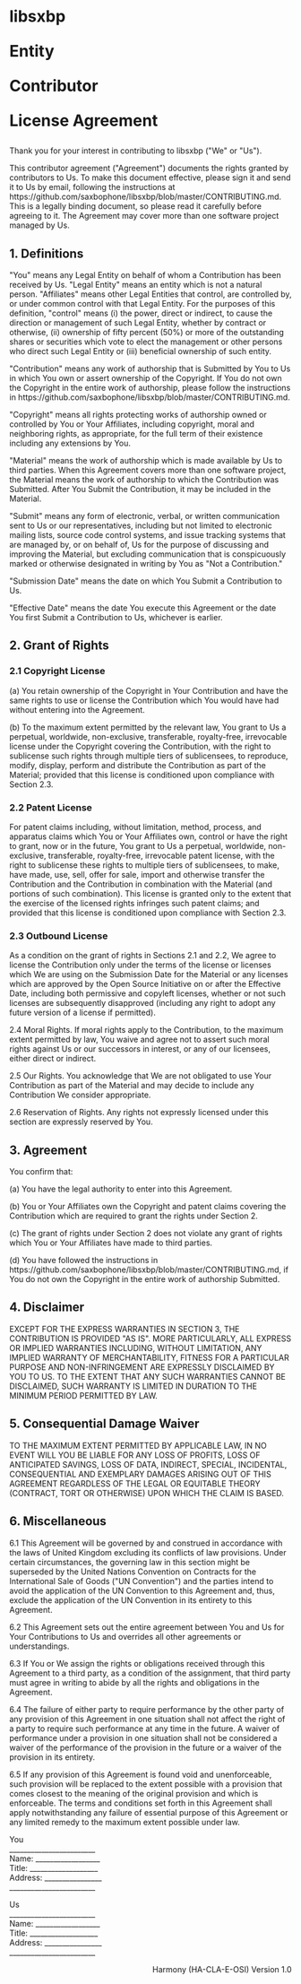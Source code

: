 <h1>libsxbp

Entity

Contributor

License
Agreement</h1>
<p>Thank you for your interest in contributing to libsxbp ("We" or "Us").</p>

<p>This contributor agreement ("Agreement") documents the rights granted by contributors to Us. To make this document effective, please sign it and send it to Us by email, following the instructions at https://github.com/saxbophone/libsxbp/blob/master/CONTRIBUTING.md. This is a legally binding document, so please read it carefully before agreeing to it. The Agreement may cover more than one software project managed by Us.</p>

<h2>1. Definitions</h2>

<p>"You" means any Legal Entity on behalf of whom a Contribution has been received by Us. "Legal Entity" means an entity which is not a natural person. "Affiliates" means other Legal Entities that control, are controlled by, or under common control with that Legal Entity. For the purposes of this definition, "control" means (i) the power, direct or indirect, to cause the direction or management of such Legal Entity, whether by contract or otherwise, (ii) ownership of fifty percent (50%) or more of the outstanding shares or securities which vote to elect the management or other persons who direct such Legal Entity or (iii) beneficial ownership of such entity.</p>

<p>"Contribution" means any work of authorship that is Submitted by You to Us in which You own or assert ownership of the Copyright. If You do not own the Copyright in the entire work of authorship, please follow the instructions in https://github.com/saxbophone/libsxbp/blob/master/CONTRIBUTING.md.</p>

<p>"Copyright" means all rights protecting works of authorship owned or controlled by You or Your Affiliates, including copyright, moral and neighboring rights, as appropriate, for the full term of their existence including any extensions by You.</p>

<p>"Material" means the work of authorship which is made available by Us to third parties. When this Agreement covers more than one software project, the Material means the work of authorship to which the Contribution was Submitted. After You Submit the Contribution, it may be included in the Material.</p>

<p>"Submit" means any form of electronic, verbal, or written communication sent to Us or our representatives, including but not limited to electronic mailing lists, source code control systems, and issue tracking systems that are managed by, or on behalf of, Us for the purpose of discussing and improving the Material, but excluding communication that is conspicuously marked or otherwise designated in writing by You as "Not a Contribution."</p>

<p>"Submission Date" means the date on which You Submit a Contribution to Us.</p>

<p>"Effective Date" means the date You execute this Agreement or the date You first Submit a Contribution to Us, whichever is earlier.</p>


<h2>2. Grant of Rights</h2>

<h3>2.1 Copyright License</h3>

<p>(a) You retain ownership of the Copyright in Your Contribution and have the same rights to use or license the Contribution which You would have had without entering into the Agreement.</p>

<p>(b) To the maximum extent permitted by the relevant law, You grant to Us a perpetual, worldwide, non-exclusive, transferable, royalty-free, irrevocable license under the Copyright covering the Contribution, with the right to sublicense such rights through multiple tiers of sublicensees, to reproduce, modify, display, perform and distribute the Contribution as part of the Material; provided that this license is conditioned upon compliance with Section 2.3.</p>


<h3>2.2 Patent License</h3>

<p>For patent claims including, without limitation, method, process, and apparatus claims which You or Your Affiliates own, control or have the right to grant, now or in the future, You grant to Us a perpetual, worldwide, non-exclusive, transferable, royalty-free, irrevocable patent license, with the right to sublicense these rights to multiple tiers of sublicensees, to make, have made, use, sell, offer for sale, import and otherwise transfer the Contribution and the Contribution in combination with the Material (and portions of such combination). This license is granted only to the extent that the exercise of the licensed rights infringes such patent claims; and provided that this license is conditioned upon compliance with Section 2.3.</p>

<h3>2.3 Outbound License</h3>

<p><!--(Option Three)-->As a condition on the grant of rights in Sections 2.1 and 2.2, We agree to license the Contribution only under the terms of the license or licenses which We are using on the Submission Date for the Material or any licenses which are approved by the Open Source Initiative on or after the Effective Date, including both permissive and copyleft licenses, whether or not such licenses are subsequently disapproved (including any right to adopt any future version of a license if permitted).</p>



<p><span class="heading">2.4 Moral Rights.</span> If moral rights apply to the Contribution, to the maximum extent permitted by law, You waive and agree not to assert such moral rights against Us or our successors in interest, or any of our licensees, either direct or indirect.</p>

<p><span class="heading">2.5 Our Rights.</span> You acknowledge that We are not obligated to use Your Contribution as part of the Material and may decide to include any Contribution We consider appropriate.</p>

<p><span class="heading">2.6 Reservation of Rights.</span> Any rights not expressly  licensed under this section are expressly reserved by You.</p>

<h2>3. Agreement</h2>

<p>You confirm that:</p>

<p>(a) You have the legal authority to enter into this Agreement.</p>

<p>(b) You or Your Affiliates own the Copyright and patent claims covering the Contribution which are required to grant the rights under Section 2.</p>

<p>(c) The grant of rights under Section 2 does not violate any grant of rights which You or Your Affiliates have made to third parties.</p>


<p>(d) You have followed the instructions in https://github.com/saxbophone/libsxbp/blob/master/CONTRIBUTING.md, if You do not own the Copyright in the entire work of authorship Submitted.</p>

<h2>4. Disclaimer</h2>

<p>EXCEPT FOR THE EXPRESS WARRANTIES IN SECTION 3, THE CONTRIBUTION IS PROVIDED "AS IS". MORE PARTICULARLY, ALL EXPRESS OR IMPLIED WARRANTIES INCLUDING, WITHOUT LIMITATION, ANY IMPLIED WARRANTY OF MERCHANTABILITY, FITNESS FOR A PARTICULAR PURPOSE AND NON-INFRINGEMENT ARE EXPRESSLY DISCLAIMED BY YOU TO US. TO THE EXTENT THAT ANY SUCH WARRANTIES CANNOT BE DISCLAIMED, SUCH WARRANTY IS LIMITED IN DURATION TO THE MINIMUM PERIOD PERMITTED BY LAW.</p>

<h2>5. Consequential Damage Waiver</h2>

<p>TO THE MAXIMUM EXTENT PERMITTED BY APPLICABLE LAW, IN NO EVENT WILL YOU  BE LIABLE FOR ANY LOSS OF PROFITS, LOSS OF ANTICIPATED SAVINGS, LOSS OF DATA, INDIRECT, SPECIAL, INCIDENTAL, CONSEQUENTIAL AND EXEMPLARY DAMAGES ARISING OUT OF THIS AGREEMENT REGARDLESS OF THE LEGAL OR EQUITABLE THEORY (CONTRACT, TORT OR OTHERWISE) UPON WHICH THE CLAIM IS BASED.</p>

<h2>6. Miscellaneous</h2>

<p>6.1 This Agreement will be governed by and construed in accordance with the laws of United Kingdom excluding its conflicts of law provisions. Under certain circumstances, the governing law in this section might be superseded by the United Nations Convention on Contracts for the International Sale of Goods ("UN Convention") and the parties intend to avoid the application of the UN Convention to this Agreement and, thus, exclude the application of the UN Convention in its entirety to this Agreement.</p>

<p>6.2 This Agreement sets out the entire agreement between You and Us for Your Contributions to Us and overrides all other agreements or understandings.</p>

<p>6.3  If You or We assign the rights or obligations received through this Agreement to a third party, as a condition of the assignment, that third party must agree in writing to abide by all the rights and obligations in the Agreement.</p>

<p>6.4 The failure of either party to require performance by the other party of any provision of this Agreement in one situation shall not affect the right of a party to require such performance at any time in the future. A waiver of performance under a provision in one situation shall not be considered a waiver of the performance of the provision in the future or a waiver of the provision in its entirety.</p>

<p>6.5 If any provision of this Agreement is found void and unenforceable, such provision will be replaced to the extent possible with a provision that comes closest to the meaning of the original provision and which is enforceable.  The terms and conditions set forth in this Agreement shall apply notwithstanding any failure of essential purpose of this Agreement or any limited remedy to the maximum extent possible under law.</p>

<p>You<br />
________________________<br />
Name: __________________<br />
Title: ___________________<br />
Address: ________________<br />
________________________<br />
</p>

<p>Us<br />
________________________<br />
Name: __________________<br />
Title: ___________________<br />
Address: ________________<br />
________________________<br />
</p>

<p align=right>Harmony (HA-CLA-E-OSI) Version 1.0</p>
